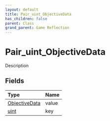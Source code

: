 ```yaml
---
layout: default
title: Pair_uint_ObjectiveData
has_children: false
parent: Class
grand_parent: Game Reflection
---
```

# Pair_uint_ObjectiveData
Description 

## Fields

| Type | Name |
|:-------------|:--------------|
| [ObjectiveData](/docs/game-reflection/classes/objective_data) | value |
| [uint](/docs/game-reflection/components/uint) | key |

